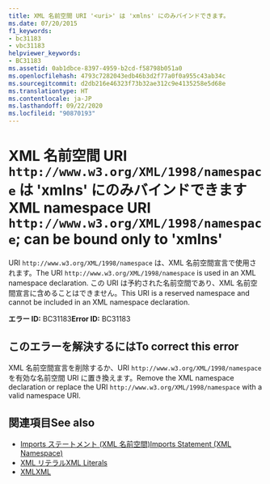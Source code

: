 ```yaml
---
title: XML 名前空間 URI '<uri>' は 'xmlns' にのみバインドできます。
ms.date: 07/20/2015
f1_keywords:
- bc31183
- vbc31183
helpviewer_keywords:
- BC31183
ms.assetid: 0ab1dbce-8397-4959-b2cd-f58798b051a0
ms.openlocfilehash: 4793c7282043edb46b3d2f77a0f0a955c43ab34c
ms.sourcegitcommit: d2db216e46323f73b32ae312c9e4135258e5d68e
ms.translationtype: HT
ms.contentlocale: ja-JP
ms.lasthandoff: 09/22/2020
ms.locfileid: "90870193"
---
```

# <a name="xml-namespace-uri-httpwwww3orgxml1998namespace-can-be-bound-only-to-xmlns"></a><span data-ttu-id="f3214-102">XML 名前空間 URI `http://www.w3.org/XML/1998/namespace` は 'xmlns' にのみバインドできます</span><span class="sxs-lookup"><span data-stu-id="f3214-102">XML namespace URI `http://www.w3.org/XML/1998/namespace`; can be bound only to 'xmlns'</span></span>

<span data-ttu-id="f3214-103">URI `http://www.w3.org/XML/1998/namespace` は、XML 名前空間宣言で使用されます。</span><span class="sxs-lookup"><span data-stu-id="f3214-103">The URI `http://www.w3.org/XML/1998/namespace` is used in an XML namespace declaration.</span></span> <span data-ttu-id="f3214-104">この URI は予約された名前空間であり、XML 名前空間宣言に含めることはできません。</span><span class="sxs-lookup"><span data-stu-id="f3214-104">This URI is a reserved namespace and cannot be included in an XML namespace declaration.</span></span>  
  
 <span data-ttu-id="f3214-105">**エラー ID:** BC31183</span><span class="sxs-lookup"><span data-stu-id="f3214-105">**Error ID:** BC31183</span></span>  
  
## <a name="to-correct-this-error"></a><span data-ttu-id="f3214-106">このエラーを解決するには</span><span class="sxs-lookup"><span data-stu-id="f3214-106">To correct this error</span></span>  
  
<span data-ttu-id="f3214-107">XML 名前空間宣言を削除するか、URI `http://www.w3.org/XML/1998/namespace` を有効な名前空間 URI に置き換えます。</span><span class="sxs-lookup"><span data-stu-id="f3214-107">Remove the XML namespace declaration or replace the URI `http://www.w3.org/XML/1998/namespace` with a valid namespace URI.</span></span>  
  
## <a name="see-also"></a><span data-ttu-id="f3214-108">関連項目</span><span class="sxs-lookup"><span data-stu-id="f3214-108">See also</span></span>

- [<span data-ttu-id="f3214-109">Imports ステートメント (XML 名前空間)</span><span class="sxs-lookup"><span data-stu-id="f3214-109">Imports Statement (XML Namespace)</span></span>](../statements/imports-statement-xml-namespace.md)
- [<span data-ttu-id="f3214-110">XML リテラル</span><span class="sxs-lookup"><span data-stu-id="f3214-110">XML Literals</span></span>](../xml-literals/index.md)
- [<span data-ttu-id="f3214-111">XML</span><span class="sxs-lookup"><span data-stu-id="f3214-111">XML</span></span>](../../programming-guide/language-features/xml/index.md)
